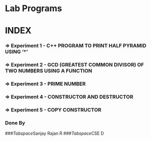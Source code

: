 # Lab Programs
# INDEX
### => Experiment 1 - C++ PROGRAM TO PRINT HALF PYRAMID USING ‘*’
### => Experiment 2 - GCD (GREATEST COMMON DIVISOR) OF TWO NUMBERS USING A FUNCTION 
### => Experiment 3 - PRIME NUMBER
### => Experiment 4 - CONSTRUCTOR AND DESTRUCTOR
### => Experiment 5 - COPY CONSTRUCTOR
### Done By 
###*Tabspace*Sanjay Rajan R
###*Tabspace*CSE D
